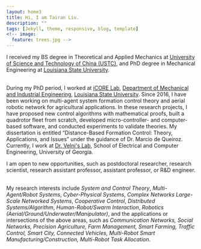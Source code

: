 ```yaml
---
layout: home3
title: Hi, I am Tairan Liu.
description: ""
tags: [Jekyll, theme, responsive, blog, template]
<!-- image:
  feature: trees.jpg -->
---
```


I received my BS degree in Theoretical and Applied Mechanics at <a href="http://en.ustc.edu.cn/" target="_blank">University of Science and Technology of China (USTC)</a>, and PhD degree in Mechanical Engineering at <a href="https://www.lsu.edu/" target="_blank">Louisiana State University</a>.

<!-- I work at <a href="https://icorelab.github.io" target="_blank">iCORE Lab</a>, which is a research group of the <a href="https://www.lsu.edu/eng/mie/" target="_blank">Department of Mechanical and Industrial Engineering</a>, <a href="https://www.lsu.edu/" target="_blank">Louisiana State University</a>. -->

<br />
During my PhD period, I worked at <a href="https://icorelab.github.io" target="_blank">iCORE Lab</a>, <a href="https://www.lsu.edu/eng/mie/" target="_blank">Department of Mechanical and Industrial Engineering</a>, <a href="https://www.lsu.edu/" target="_blank">Louisiana State University</a>. Since 2016, I have been working on multi-agent system formation control theory and aerial robotic network for agricultural applications. In these research projects, I have proposed new control algorithms with mathematical proofs, built a quadrotor fleet from scratch, developed micro-controller- and computer-based software, and conducted experiments to validate theories. My dissertation is entitled “Distance-Based Formation Control: Theory, Applications, and Issues” under the guidance of Dr. Marcio de Queiroz.

<br />
Currently, I work at <a href="http://cscl.engr.uga.edu/" target="_blank">Dr. Velni's Lab</a>, School of Electrical and Computer Engineering, University of Georgia.

<br />

I am open to new opportunities, such as postdoctoral researcher, research scientist, research assistant professor, assistant professor, or R&D engineer.

<br />
My research interests include <em>System and Control Theory</em>, <em>Multi-Agent/Robot Systems</em>, <em>Cyber-Physical Systems</em>, <em>Complex Networks</em> <em>Large-Scale Networked Systems</em>, <em>Cooperative Control</em>, <em>Distributed Systems/Algorithm</em>, <em>Human-Robot/Swarm Interaction</em>, <em>Robotics (Aerial/Ground/Underwater/Manipulator)</em>, and the applications or intersections of the above areas, such as <em>Communication Networks, Social Networks, Precision Agriculture, Farm Management, Smart Farming, Traffic Control, Smart City, Connected Vehicles, Multi-Robot Smart Manufacturing/Construction, Multi-Robot Task Allocation</em>.

<br />

